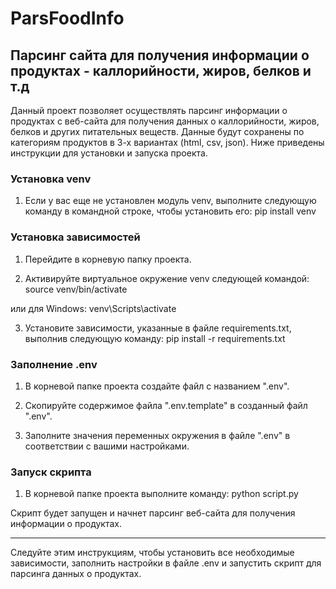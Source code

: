 # ParsFoodInfo
## Парсинг сайта для получения информации о продуктах - каллорийности, жиров, белков и т.д

Данный проект позволяет осуществлять парсинг информации о продуктах с веб-сайта для получения данных о каллорийности, жиров, белков и других питательных веществ. Данные будут сохранены по категориям продуктов в 3-х вариантах (html, csv, json). Ниже приведены инструкции для установки и запуска проекта.

### Установка venv
1. Если у вас еще не установлен модуль venv, выполните следующую команду в командной строке, чтобы установить его:
pip install venv


### Установка зависимостей
1. Перейдите в корневую папку проекта.

2. Активируйте виртуальное окружение venv следующей командой:
source venv/bin/activate

или для Windows:
venv\Scripts\activate

3. Установите зависимости, указанные в файле requirements.txt, выполнив следующую команду:
pip install -r requirements.txt

### Заполнение .env

1. В корневой папке проекта создайте файл с названием ".env".

2. Скопируйте содержимое файла ".env.template" в созданный файл ".env".

3. Заполните значения переменных окружения в файле ".env" в соответствии с вашими настройками.

### Запуск скрипта

1. В корневой папке проекта выполните команду:
python script.py

Скрипт будет запущен и начнет парсинг веб-сайта для получения информации о продуктах.

---

Следуйте этим инструкциям, чтобы установить все необходимые зависимости, заполнить настройки в файле .env и запустить скрипт для парсинга данных о продуктах.

